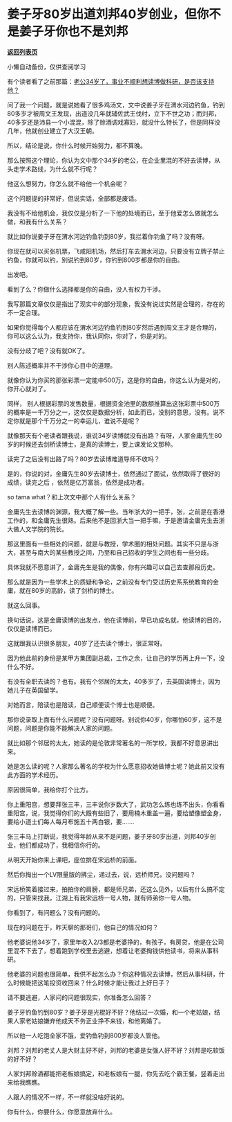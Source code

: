 # 姜子牙80岁出道刘邦40岁创业，但你不是姜子牙你也不是刘邦

[**返回列表页**](/gzh/记忆承载3)

小懒自动备份，仅供查阅学习

有个读者看了之前那篇：[老公34岁了，事业不顺利想读博做科研，是否该支持他？](http://mp.weixin.qq.com/s?__biz=MzU3NDc5Nzc0NQ==&mid=2247508385&idx=1&sn=9362ac857bc533a82a35939b4a8e5093&chksm=fd2e037fca598a69ad231660c8a9b6b583b96259b7adb83470b8b20cff113e3c4ff7e6dacb00&scene=21#wechat_redirect)  

  

问了我一个问题，就是说她看了很多鸡汤文，文中说姜子牙在渭水河边钓鱼，钓到80多岁才被周文王发现，出道没几年就辅佐武王伐纣，立下不世之功；而刘邦，40多岁还是沛县一个小混混，除了赊酒调戏寡妇，就没什么特长了，但是同样没几年，他就创业建立了大汉王朝。

  

所以，结论是说，你什么时候开始努力，都不算晚。  

  

那么按照这个理论，你认为文中那个34岁的老公，在企业里混的不好去读博，从头走学术路线，为什么就不行呢？

  

他这么想努力，你怎么就不给他一个机会呢？

  

这个问题提的非常好，但说实话，全部都是废话。  

  

我没有不给他机会，我仅仅是分析了一下他的处境而已，至于他爱怎么做就怎么做，和我有什么关系？  

  

就比如你说姜子牙在渭水河边钓鱼钓到80岁，我拦着你钓鱼了吗？没有呀。  

  

你现在就可以买张机票，飞咸阳机场，然后打车去渭水河边，只要没有立牌子禁止钓鱼，你就可以钓，别说钓到80岁，你钓到800岁都是你的自由。

  

出发吧。  

  

看到了么？你做什么选择都是你的自由，没人有权力干涉。  

  

我写那篇文章仅仅是指出了现实中的部分现象，我没有说过实然是合理的，存在的不一定合理。  

  

如果你觉得每个人都应该在渭水河边钓鱼钓到80岁然后遇到周文王才是合理的，你可以这么认为，我支持你，我认同你，你对了，你是对的。

  

没有分歧了吧？没有就OK了。  

  

别人陈述概率并不干涉你心目中的道理。  

  

就像你认为你买的那张彩票一定能中500万，这是你的自由，你这么认为是对的，你开心就对了。

  

同样，
别人根据彩票的发售数量，根据资金池里的数额推算出这张彩票中500万的概率是一千万分之一，这仅仅是数据分析，如此而已，没别的意思，没有。说不定你就是那个千万分之一的幸运儿，谁说不是呢？  

  

就像那天有个老读者跟我说，谁说34岁读博就没有出路？有呀，人家金庸先生80岁的时候还去剑桥读博士，是真的读博士，要上课发论文那种。

  

读完了之后没有出路了吗？80岁去读博难道导师不收吗？  

  

是的，你说的对，金庸先生80岁去读博士，依然通过了面试，依然取得了很好的成绩，读完之后 ，依然是亿万富翁，依然是成功者。

  

so tama what？和上次文中那个人有什么关系？  

  

金庸先生去读博的渊源，我大概了解一些。当年浙大的一把手，张，之前是在香港工作的，和金庸先生很熟。后来他不是回浙大当一把手嘛，于是邀请金庸先生去浙大做人文学院的院长。  

  

那这里面有一些相处的问题，就是与教授，学术圈的相处问题。其实不只是与浙大，甚至与南大的某些教授之间，乃至和自己招收的学生之间也有一些分歧。  

  

具体我就不愿意讲了，金庸先生是我的偶像，你有兴趣可以自己去查那段历史。

  

那么就是因为一些学术上的质疑和争论，之前没有专门受过历史系系统教育的金庸，就在80岁的高龄，读了剑桥的博士。  

  

就这么回事。

  

换句话说，这是金庸读博的出发点，他在读博前，早已功成名就，他读博的目的，仅仅是读博而已。  

  

这就跟我认识很多朋友，40岁了还去读个博士，很正常呀。  

  

因为他此前的身份是某甲方集团副总裁，工作之余，让自己的学历再上升一下，没什么不好。

  

有没有全职去读的？也有。我有个邻居的太太，40多岁了，去英国读博士，因为她儿子在英国留学。

  

对她而言，陪读也是陪读，自己顺便读个博士也是顺便。

  

那你说录取上面有什么问题呢？没有问题呀。别说你40岁，你哪怕60岁，这不是问题，问题是你能不能解决人家的问题。  

  

就比如那个邻居的太太，她读的是伦敦非常著名的一所学校，我都不好意思讲出来。

  

她是怎么读的呢？人家那么著名的学校为什么愿意招收她做博士呢？她此前又没有此方面的学术经历。

  

原因很简单，我给你打个比方。

  

你上重阳宫，想要拜张三丰，三丰说你岁数大了，武功怎么练也练不出头，你看看重阳宫，说，我觉得你们的大殿有些旧了，要用楠木重盖一遍，要给塑像塑金身，要给小道士们每人每月布施五十两白银，要.......

  

张三丰马上打断说，我觉得年龄从来不是问题，姜子牙80岁出道，刘邦40岁创业，他们都成功了，我相信你行的。

  

从明天开始你来上课吧，座位排在宋远桥的前面。

  

然后你掏出一个LV限量版的拂尘，递过去，说，远桥师兄，没问题吗？

  

宋远桥笑着接过来，拍拍你的肩膀，都是师兄弟，还这么见外，以后有什么搞不定的，只管来找我，江湖上有我宋远桥一号人物，就有师弟你一号人物。

  

你看到了，有问题么？没有问题的。  

  

现在的问题在于，昨天聊的那哥们，他自己的情况如何？

  

他老婆说他34岁了，家里年收入2/3都是老婆挣的，有孩子，有房贷，他是在公司里混不下去了，想着跑到学校里去逃避，想着让老婆掏钱供他读书，将来从事科研。  

  

他老婆的问题也很简单，我供不起怎么办？你这种情况去读博，然后从事科研，什么时候能把这笔投资收回来？什么时候才能让我过上好日子？

  

请不要逃避，人家问的问题很现实，你准备怎么回答？  

  

姜子牙钓鱼钓到80岁？姜子牙是光棍好不好？他结过一次婚，和一个老姑娘，结果人家老姑娘嫌弃他成天不务正业挣不来钱，和他离婚了。  

  

所以他一人吃饱全家不饿，爱钓鱼钓到800岁都没人管他。

  

刘邦？刘邦的老丈人是大财主好不好，刘邦的老婆是女强人好不好？刘邦是吃软饭的好不好？  

  

人家刘邦赊酒都能把老板娘搞定，和老板娘有一腿，你先去吃个霸王餐，竖着走出来给我瞧瞧。  

  

人跟人的情况不一样，不一样就没啥好说的。

  

你有什么，你要什么，你愿意放弃什么。

